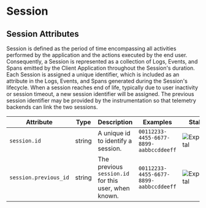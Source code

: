 <!--- Hugo front matter used to generate the website version of this page:
--->

<!-- NOTE: THIS FILE IS AUTOGENERATED. DO NOT EDIT BY HAND. -->
<!-- see templates/registry/markdown/attribute_namespace.md.j2 -->

# Session

## Session Attributes

Session is defined as the period of time encompassing all activities performed by the application and the actions executed by the end user.
Consequently, a Session is represented as a collection of Logs, Events, and Spans emitted by the Client Application throughout the Session's duration. Each Session is assigned a unique identifier, which is included as an attribute in the Logs, Events, and Spans generated during the Session's lifecycle.
When a session reaches end of life, typically due to user inactivity or session timeout, a new session identifier will be assigned. The previous session identifier may be provided by the instrumentation so that telemetry backends can link the two sessions.

| Attribute                                               | Type   | Description                                          | Examples                               | Stability                                                        |
| ------------------------------------------------------- | ------ | ---------------------------------------------------- | -------------------------------------- | ---------------------------------------------------------------- |
| <a id="`session.id`">`session.id`</a>                   | string | A unique id to identify a session.                   | `00112233-4455-6677-8899-aabbccddeeff` | ![Experimental](https://img.shields.io/badge/-experimental-blue) |
| <a id="`session.previous_id`">`session.previous_id`</a> | string | The previous `session.id` for this user, when known. | `00112233-4455-6677-8899-aabbccddeeff` | ![Experimental](https://img.shields.io/badge/-experimental-blue) |
